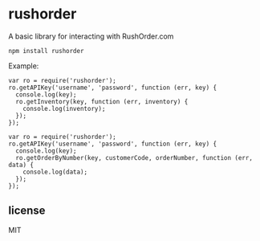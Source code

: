 # rushorder

A basic library for interacting with RushOrder.com

```
npm install rushorder
```

Example:

```
var ro = require('rushorder');
ro.getAPIKey('username', 'password', function (err, key) {
  console.log(key);
  ro.getInventory(key, function (err, inventory) {
    console.log(inventory);
  });
});
```
```
var ro = require('rushorder');
ro.getAPIKey('username', 'password', function (err, key) {
  console.log(key);
  ro.getOrderByNumber(key, customerCode, orderNumber, function (err, data) {
    console.log(data);
  });
});
```

## license

MIT
